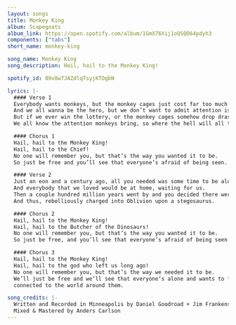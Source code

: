 ```yaml
---
layout: songs
title: Monkey King
album: Scapegoats
album_link: https://open.spotify.com/album/1GmX76Xij1oQSQO64pdyh3
components: ["tabs"]
short_name: monkey-king

song_name: Monkey King
song_description: Hail, hail to the Monkey King!

spotify_id: 09v8w7JAZdlqTsyjKTDgbN

lyrics: |-
  #### Verse 1
  Everybody wants monkeys, but the monkey cages just cost far too much to buy.
  And we all wanna be the hero, but we don’t want to admit attention is our Kryptonite.
  But if we ever win the lottery, or the monkey cages somehow drop drastically in price,
  We all know the attention monkeys bring, so where the hell will all these monkeys stay the night?

  #### Chorus 1
  Hail, hail to the Monkey King!
  Hail, hail to the Chief!
  No one will remember you, but that’s the way you wanted it to be.
  So just be free and you’ll see that everyone’s afraid of being seen.

  #### Verse 2
  Just an eon and a century ago, all you needed was some time to be alone.
  And everybody that we loved would be at home, waiting for us.
  Then a couple hundred million years went by and you decided there were too many prying eyes.
  And thus, rebelliously charged into Oblivion upon a stegosaurus.

  #### Chorus 2
  Hail, hail to the Monkey King!
  Hail, hail to the Butcher of the Dinosaurs!
  No one will remember you, but that’s the way you wanted it to be.
  So just be free, and you’ll see that everyone’s afraid of being seen.

  #### Chorus 3
  Hail, hail to the Monkey King!
  Hail, hail to the god who left us long ago!
  No one will remember you, but that’s the way we needed it to be.
  We’ll just be free and we’ll see that everyone’s alone and wants to feel
  connected to the world around them.

song_credits: |-
  Written and Recorded in Minneapolis by Daniel Goodroad + Jim Frankenstein
  Mixed & Mastered by Anders Carlson
---
```

